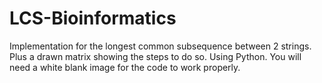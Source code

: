 # LCS-Bioinformatics
Implementation for the longest common subsequence between 2 strings.
Plus a drawn matrix showing the steps to do so.
Using Python.
You will need a white blank image for the code to work properly.
